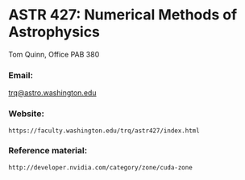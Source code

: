 # ASTR 427: Numerical Methods of Astrophysics

Tom Quinn, Office PAB 380 

### Email: 

trq@astro.washington.edu

### Website:

```
https://faculty.washington.edu/trq/astr427/index.html
```

### Reference material:

```
http://developer.nvidia.com/category/zone/cuda-zone
```


